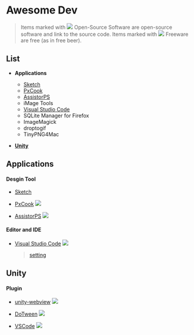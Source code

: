 # Awesome Dev

> Items marked with ![](https://camo.githubusercontent.com/123c212a73b8dd36e355c193788ea3d8baa36f73/68747470733a2f2f63646e2e7261776769742e636f6d2f6943484149542f617765736f6d652d6f73782f6d61737465722f6d656469612f6f73732e737667) Open-Source Software are open-source software and link to the source code. Items marked with ![](https://camo.githubusercontent.com/26818f2e2c99cbbac8a93f238a9760b68178cfe7/68747470733a2f2f63646e2e7261776769742e636f6d2f6943484149542f617765736f6d652d6f73782f6d61737465722f6d656469612f667265652e737667) Freeware are free (as in free beer).

## List

*	**Applications**
	* [Sketch](#sketch)
	* [PxCook](#pxcook)
	* [AssistorPS](#assistorps)
	* iMage Tools
	* [Visual Studio Code](#vscode)
	* SQLite Manager for Firefox
	* ImageMagick
	* droptogif
	* TinyPNG4Mac

* [**Unity**](#unity)

## Applications

#### Desgin Tool

* [<span id="sketch">Sketch</span>](https://www.sketchapp.com/)

* [<span id="pxcook">PxCook</span>](http://www.fancynode.com.cn/pxcook) ![](https://camo.githubusercontent.com/26818f2e2c99cbbac8a93f238a9760b68178cfe7/68747470733a2f2f63646e2e7261776769742e636f6d2f6943484149542f617765736f6d652d6f73782f6d61737465722f6d656469612f667265652e737667)

* [<span id="assistorps">AssistorPS</span>](http://witstudio.net/) ![](https://camo.githubusercontent.com/26818f2e2c99cbbac8a93f238a9760b68178cfe7/68747470733a2f2f63646e2e7261776769742e636f6d2f6943484149542f617765736f6d652d6f73782f6d61737465722f6d656469612f667265652e737667)

#### Editor and IDE

* [<span id="vscode">Visual Studio Code</span>](https://code.visualstudio.com/) ![](https://camo.githubusercontent.com/123c212a73b8dd36e355c193788ea3d8baa36f73/68747470733a2f2f63646e2e7261776769742e636f6d2f6943484149542f617765736f6d652d6f73782f6d61737465722f6d656469612f6f73732e737667)

	> [setting](https://gist.github.com/DanieWng/104111d14583a27f14f3ed1ff67e3556)
	
## Unity

#### Plugin

* [unity-webview](https://github.com/gree/unity-webview) ![](https://camo.githubusercontent.com/123c212a73b8dd36e355c193788ea3d8baa36f73/68747470733a2f2f63646e2e7261776769742e636f6d2f6943484149542f617765736f6d652d6f73782f6d61737465722f6d656469612f6f73732e737667)

* [DoTween](http://dotween.demigiant.com/) ![](https://camo.githubusercontent.com/123c212a73b8dd36e355c193788ea3d8baa36f73/68747470733a2f2f63646e2e7261776769742e636f6d2f6943484149542f617765736f6d652d6f73782f6d61737465722f6d656469612f6f73732e737667)

* [VSCode](https://www.assetstore.unity3d.com/cn/#!/content/45320) ![](https://camo.githubusercontent.com/123c212a73b8dd36e355c193788ea3d8baa36f73/68747470733a2f2f63646e2e7261776769742e636f6d2f6943484149542f617765736f6d652d6f73782f6d61737465722f6d656469612f6f73732e737667)



